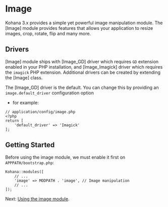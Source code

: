 # Image

Kohana 3.x provides a simple yet powerful image manipulation module. The [Image] module provides features that allows your application to resize images, crop, rotate, flip and many more.

## Drivers

[Image] module ships with [Image_GD] driver which requires `GD` extension enabled in your PHP installation, and
[Image_Imagick] driver which requires the `imagick` PHP extension. Additional drivers can be created by extending
the [Image] class.

The [Image_GD] driver is the default. You can change this by providing an `image.default_driver` configuration option
- for example:

~~~
// application/config/image.php
<?php
return [
    'default_driver' => 'Imagick'
];
~~~

## Getting Started

Before using the image module, we must enable it first on `APPPATH/bootstrap.php`:

~~~
Kohana::modules([
    // ...
    'image' => MODPATH . 'image', // Image manipulation
    // ...
]);
~~~

Next: [Using the image module](using).

